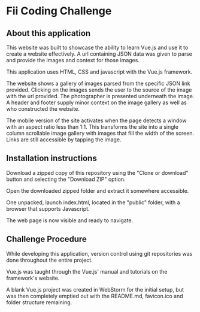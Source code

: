 # Fii Coding Challenge

## About this application

This website was built to showcase the ability to learn Vue.js and use it to create a website effectively. A url containing JSON data was given to parse and provide the images and context for those images.

This application uses HTML, CSS and javascript with the Vue.js framework.

The website shows a gallery of images parsed from the specific JSON link provided. Clicking on the images sends the user to the source of the image with the url provided. The photographer is presented underneath the image. A header and footer supply minor context on the image gallery as well as who constructed the website.

The mobile version of the site activates when the page detects a window with an aspect ratio less than 1:1. This transforms the site into a single column scrollable image gallery with images that fill the width of the screen. Links are still accessible by tapping the image.

## Installation instructions
Download a zipped copy of this repository using the "Clone or download" button and selecting the "Download ZIP" option.

Open the downloaded zipped folder and extract it somewhere accessible.

One unpacked, launch index.html, located in the "public" folder,
with a browser that supports Javascript.

The web page is now visible and ready to navigate.

## Challenge Procedure
While developing this application, version control using git repositories was done throughout the entire project.

Vue.js was taught through the Vue.js' manual and tutorials on the framework's website.

A blank Vue.js project was created in WebStorm for the initial setup, but was then completely emptied out with the README.md, favicon.ico and folder structure remaining.
